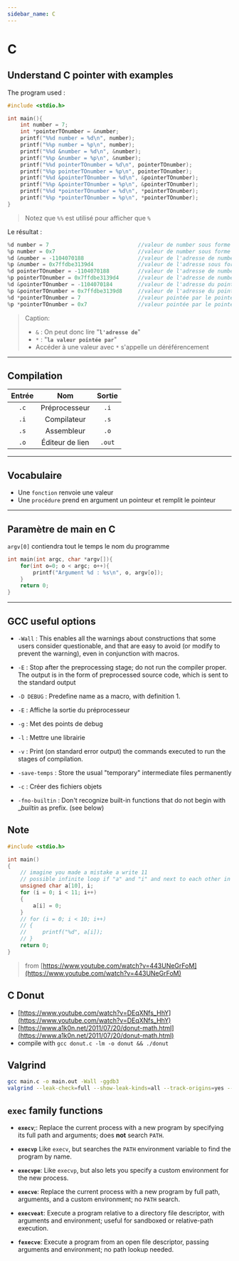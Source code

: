 ```yaml
---
sidebar_name: C
---
```


# C

## Understand C pointer with examples

The program used :

```c
#include <stdio.h>

int main(){
    int number = 7;
    int *pointerTOnumber = &number;
    printf("%%d number = %d\n", number);
    printf("%%p number = %p\n", number);
    printf("%%d &number = %d\n", &number);
    printf("%%p &number = %p\n", &number);
    printf("%%d pointerTOnumber = %d\n", pointerTOnumber);
    printf("%%p pointerTOnumber = %p\n", pointerTOnumber);
    printf("%%d &pointerTOnumber = %d\n", &pointerTOnumber);
    printf("%%p &pointerTOnumber = %p\n", &pointerTOnumber);
    printf("%%d *pointerTOnumber = %d\n", *pointerTOnumber);
    printf("%%p *pointerTOnumber = %p\n", *pointerTOnumber);
}
```

> Notez que `%%` est utilisé pour afficher que `%`

Le résultat :

```c
%d number = 7                            //valeur de number sous forme décimale
%p number = 0x7                          //valeur de number sous forme Hexa car %p
%d &number = -1104070188                 //valeur de l'adresse de number sous forme décimale
%p &number = 0x7ffdbe3139d4              //valeur de l'adresse sous forme hexa car %p
%d pointerTOnumber = -1104070188         //valeur de l'adresse de number sous forme décimale
%p pointerTOnumber = 0x7ffdbe3139d4      //valeur de l'adresse de number sous forme hexa car %p
%d &pointerTOnumber = -1104070184        //valeur de l'adresse du pointeur sous forme décimale
%p &pointerTOnumber = 0x7ffdbe3139d8     //valeur de l'adresse du pointeur sous forme hexa car %p
%d *pointerTOnumber = 7                  //valeur pointée par le pointeur (donc celle de number) sous forme décimale
%p *pointerTOnumber = 0x7                //valeur pointée par le pointeur (donc celle de number) sous forme hexa car %p
```

> Caption:
>
> - `&` : On peut donc lire "**`l'adresse de`**"
> - `*` : "**`la valeur pointée par`**"
> - Accéder à une valeur avec `*` s'appelle un déréférencement

---

## Compilation

| Entrée |       Nom       | Sortie |
| :----: | :-------------: | :----: |
|  `.c`  |  Préprocesseur  |  `.i`  |
|  `.i`  |   Compilateur   |  `.s`  |
|  `.s`  |   Assembleur    |  `.o`  |
|  `.o`  | Éditeur de lien | `.out` |

---

## Vocabulaire

- Une `fonction` renvoie une valeur
- Une `procédure` prend en argument un pointeur et remplit le pointeur

---

## Paramètre de main en C

`argv[0]` contiendra tout le temps le nom du programme

```c
int main(int argc, char *argv[]){
    for(int o=0; o < argc; o++){
        printf("Argument %d : %s\n", o, argv[o]);
    }
    return 0;
}
```

---

## GCC useful options

- `-Wall` : This enables all the warnings about constructions that some users consider questionable, and that are easy to avoid (or modify to prevent the warning), even in conjunction with macros.

- `-E` : Stop after the preprocessing stage; do not run the compiler proper. The output is in the form of preprocessed source code, which is sent to the standard output

- `-D DEBUG` : Predefine name as a macro, with definition 1.

- `-E` : Affiche la sortie du préprocesseur

- `-g` : Met des points de debug

- `-l` : Mettre une librairie

- `-v` : Print (on standard error output) the commands executed to run the stages of compilation.

- `-save-temps` : Store the usual "temporary" intermediate files permanently

- `-c` : Créer des fichiers objets

- `-fno-builtin` : Don't recognize built-in functions that do not begin with __builtin_ as prefix. (see below)

## Note

```c
#include <stdio.h>

int main()
{
    // imagine you made a mistake a write 11
    // possible infinite loop if "a" and "i" and next to each other in memory
    unsigned char a[10], i;
    for (i = 0; i < 11; i++)
    {
        a[i] = 0;
    }
    // for (i = 0; i < 10; i++)
    // {
    //     printf("%d", a[i]);
    // }
    return 0;
}
```

> from [https://www.youtube.com/watch?v=443UNeGrFoM](https://www.youtube.com/watch?v=443UNeGrFoM)

## C Donut

- [https://www.youtube.com/watch?v=DEqXNfs_HhY](https://www.youtube.com/watch?v=DEqXNfs_HhY)
- [https://www.a1k0n.net/2011/07/20/donut-math.html](https://www.a1k0n.net/2011/07/20/donut-math.html)
- compile with `gcc donut.c -lm -o donut && ./donut`

## Valgrind

```sh
gcc main.c -o main.out -Wall -ggdb3
valgrind --leak-check=full --show-leak-kinds=all --track-origins=yes --verbose --log-file=out.txt ./main.out # you can add args
```

## `exec` family functions

- **`execv`**;: Replace the current process with a new program by specifying its full path and arguments; does **not** search `PATH`.

- **`execvp`** Like `execv`, but searches the `PATH` environment variable to find the program by name.

- **`execvpe`**: Like `execvp`, but also lets you specify a custom environment for the new process.

- **`execve`**: Replace the current process with a new program by full path, arguments, and a custom environment; no `PATH` search.

- **`execveat`**: Execute a program relative to a directory file descriptor, with arguments and environment; useful for sandboxed or relative-path execution.

- **`fexecve`**: Execute a program from an open file descriptor, passing arguments and environment; no path lookup needed.
